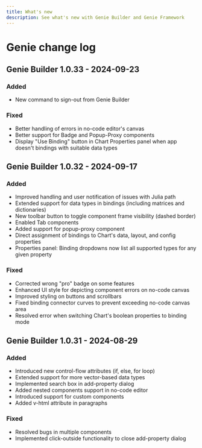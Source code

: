 ```yaml
---
title: What's new
description: See what's new with Genie Builder and Genie Framework
---
```



# Genie change log

## Genie Builder 1.0.33 - 2024-09-23

### Added
- New command to sign-out from Genie Builder

### Fixed
- Better handling of errors in no-code editor's canvas
- Better support for Badge and Popup-Proxy components
- Display "Use Binding" button in Chart Properties panel when app doesn't bindings with suitable data types

## Genie Builder 1.0.32 - 2024-09-17
### Added
- Improved handling and user notification of issues with Julia path
- Extended support for data types in bindings (including matrices and dictionaries)
- New toolbar button to toggle component frame visibility (dashed border)
- Enabled Tab components
- Added support for popup-proxy component
- Direct assignment of bindings to Chart's data, layout, and config properties
- Properties panel: Binding dropdowns now list all supported types for any given property

### Fixed
- Corrected wrong "pro" badge on some features
- Enhanced UI style for depicting component errors on no-code canvas
- Improved styling on buttons and scrollbars
- Fixed binding connector curves to prevent exceeding no-code canvas area
- Resolved error when switching Chart's boolean properties to binding mode

## Genie Builder 1.0.31 - 2024-08-29
### Added
- Introduced new control-flow attributes (if, else, for loop)
- Extended support for more vector-based data types
- Implemented search box in add-property dialog
- Added nested components support in no-code editor
- Introduced support for custom components
- Added v-html attribute in paragraphs

### Fixed
- Resolved bugs in multiple components
- Implemented click-outside functionality to close add-property dialog

